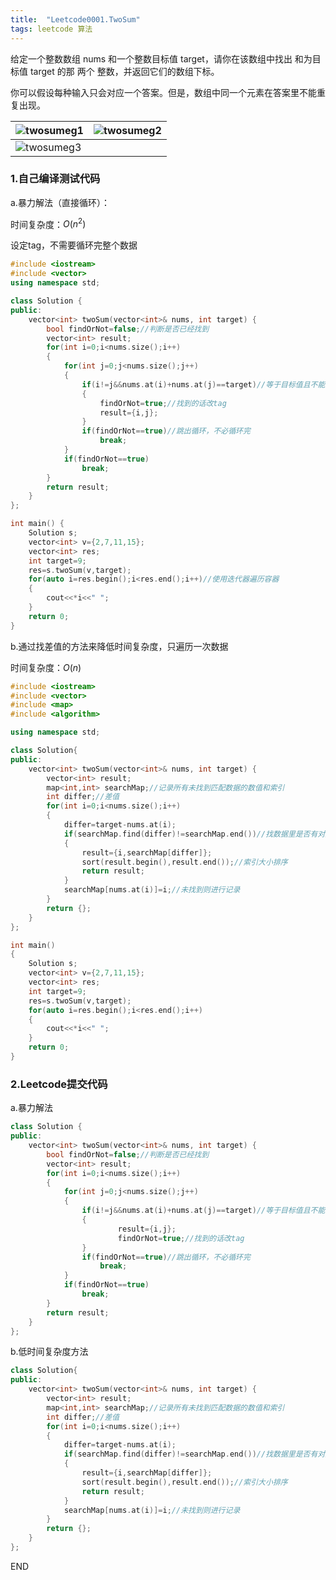 ```yaml
---
title:  "Leetcode0001.TwoSum"
tags: leetcode 算法
---
```




给定一个整数数组 nums 和一个整数目标值 target，请你在该数组中找出 和为目标值 target  的那 两个 整数，并返回它们的数组下标。

你可以假设每种输入只会对应一个答案。但是，数组中同一个元素在答案里不能重复出现。

<!--more-->

| ![twosumeg1](https://gitee.com/llesssssa/imagebed/raw/master/master/twosumeg1.png) | ![twosumeg2](https://gitee.com/llesssssa/imagebed/raw/master/master/twosumeg2.png) |
| ------------------------------------------------------------ | ------------------------------------------------------------ |
| ![twosumeg3](https://gitee.com/llesssssa/imagebed/raw/master/master/twosumeg3.png) |                                                              |

### 1.自己编译测试代码

a.暴力解法（直接循环）：

时间复杂度：$O(n^{2})$


设定tag，不需要循环完整个数据

```c++
#include <iostream>
#include <vector>
using namespace std;

class Solution {
public:
    vector<int> twoSum(vector<int>& nums, int target) {
        bool findOrNot=false;//判断是否已经找到
        vector<int> result;
        for(int i=0;i<nums.size();i++)
        {
            for(int j=0;j<nums.size();j++)
            {
                if(i!=j&&nums.at(i)+nums.at(j)==target)//等于目标值且不能是同一个
                {
                    findOrNot=true;//找到的话改tag
                    result={i,j};
                }
                if(findOrNot==true)//跳出循环，不必循环完
                    break;
            }
            if(findOrNot==true)
                break;
        }
        return result;
    }
};

int main() {
    Solution s;
    vector<int> v={2,7,11,15};
    vector<int> res;
    int target=9;
    res=s.twoSum(v,target);
    for(auto i=res.begin();i<res.end();i++)//使用迭代器遍历容器
    {
        cout<<*i<<" ";
    }
    return 0;
}
```

b.通过找差值的方法来降低时间复杂度，只遍历一次数据

时间复杂度：$O(n)$

```c++
#include <iostream>
#include <vector>
#include <map>
#include <algorithm>

using namespace std;

class Solution{
public:
    vector<int> twoSum(vector<int>& nums, int target) {
        vector<int> result;
        map<int,int> searchMap;//记录所有未找到匹配数据的数值和索引
        int differ;//差值
        for(int i=0;i<nums.size();i++)
        {
            differ=target-nums.at(i);
            if(searchMap.find(differ)!=searchMap.end())//找数据里是否有对应的差值项
            {
                result={i,searchMap[differ]};
                sort(result.begin(),result.end());//索引大小排序
                return result;
            }
            searchMap[nums.at(i)]=i;//未找到则进行记录
        }
        return {};
    }
};

int main()
{
    Solution s;
    vector<int> v={2,7,11,15};
    vector<int> res;
    int target=9;
    res=s.twoSum(v,target);
    for(auto i=res.begin();i<res.end();i++)
    {
        cout<<*i<<" ";
    }
    return 0;
}
```

### 2.Leetcode提交代码

a.暴力解法

```c++
class Solution {
public:
    vector<int> twoSum(vector<int>& nums, int target) {
        bool findOrNot=false;//判断是否已经找到
        vector<int> result;
        for(int i=0;i<nums.size();i++)
        {
            for(int j=0;j<nums.size();j++)
            {
                if(i!=j&&nums.at(i)+nums.at(j)==target)//等于目标值且不能是同一个
                {
                        result={i,j};
                        findOrNot=true;//找到的话改tag
                }
                if(findOrNot==true)//跳出循环，不必循环完
                    break;
            }
            if(findOrNot==true)
                break;
        }
        return result;
    }
};
```

b.低时间复杂度方法

```c++
class Solution{
public:
    vector<int> twoSum(vector<int>& nums, int target) {
        vector<int> result;
        map<int,int> searchMap;//记录所有未找到匹配数据的数值和索引
        int differ;//差值
        for(int i=0;i<nums.size();i++)
        {
            differ=target-nums.at(i);
            if(searchMap.find(differ)!=searchMap.end())//找数据里是否有对应的差值项
            {
                result={i,searchMap[differ]};
                sort(result.begin(),result.end());//索引大小排序
                return result;
            }
            searchMap[nums.at(i)]=i;//未找到则进行记录
        }
        return {};
    }
};
```



END